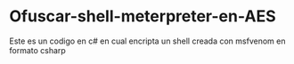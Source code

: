 # Ofuscar-shell-meterpreter-en-AES
Este es un codigo en c# en cual encripta un shell creada con msfvenom en formato csharp 
